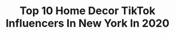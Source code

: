 ---
title: Top 10 Home Decor TikTok Influencers In New York In 2020
description: >-
  Find top home decor TikTok influencers in New York in 2020. Most popular hashtags: #homedecor #newyork #fyp #foryou.
platform: TikTok
hits: 39
text_top: See the best TikTok profiles on inBeat.
text_bottom: Our search engine has 39 TikTok influencers like this in New York, United States for you to connect with.
profiles:
  - username: "kayleighskloset"
    fullname: >-
      kayleighskloset
    bio: >-
      26 | New York | Beauty Publicist Unfiltered version of @kayleighskloset
    location: "United States"
    followers: 14700
    engagement: 493
    commentsToLikes: 0.017452
    id: ckcv2ovnwo6tk0j23x7o8nuc8
    verified: false
    hashtags: "#dating, #nyceats, #dialitforward, #nycspots"
  - username: "abbeysboard"
    fullname: >-
      abbey
    bio: >-
      fashion lifestyle | she/her abbeysboard@gmail.com
    location: "United States"
    followers: 25200
    engagement: 2146
    commentsToLikes: 0.009332
    id: ckdc1hvsofqgw0j23afr0x2w7
    verified: false
    hashtags: "#home, #fashiontips, #outfitinspo, #styleinspo"
  - username: "bakerliam094"
    fullname: >-
      Liam Baker
    bio: >-
      IG: Liam_baker94 🌴Fort Lauderdale🌊
    location: "United States"
    followers: 16300
    engagement: 443
    commentsToLikes: 0.023558
    id: ckdn347q7dq7v0j2300d2ubmk
    verified: false
    hashtags: "#fyp, #florida, #foryou, #foryoupage"
  - username: "sr7afi"
    fullname: >-
      Rafi
    bio: >-
      🔥😈🔥
    location: "United States"
    followers: 34200
    engagement: 852
    commentsToLikes: 0.022559
    id: ckce5zfw5kaqc0j23smb7eg0k
    verified: false
    hashtags: "#vlog, #viral, #srt, #vibes"
  - username: "kyle.speizio"
    fullname: >-
      kyle.speizio
    bio: >-
      NEW YORK 🇮🇹 17
    location: "United States"
    followers: 6977
    engagement: 1008
    commentsToLikes: 0.059783
    id: ckbeti20ecidt0j23a6jv74cw
    verified: false
    hashtags: "#gta5, #traxxas, #healthheroes, #neverfitin"
  - username: "gia.disanto1"
    fullname: >-
      Gia Disanto
    bio: >-
      🇦🇲NEW YORK🇮🇹 Insta@gia.disanto
    location: "United States"
    followers: 22000
    engagement: 1133
    commentsToLikes: 0.033518
    id: ckb9ie8qf8pz50j23pl8g1tx7
    verified: false
    hashtags: "#inthehouseparty, #cars, #mustang, #coupledup"
  - username: "tourdelust"
    fullname: >-
      Christine Tran
    bio: >-
      New York things, travel, photography & just having fun. Follow me on IG
    location: "United States"
    followers: 105700
    engagement: 784
    commentsToLikes: 0.026124
    id: ck8qoxda80x640j78hv2la75o
    verified: false
    hashtags: "#hellofall, #fallfoliage, #autumn, #tiktokpartner"
  - username: "sarahlynnmonroe"
    fullname: >-
      Sarahlyn Monroe
    bio: >-
      just my real life enjoy Nomadic New Yorker ☁️ model, artist, lowkey burnout ⚰️
    location: "United States"
    followers: 8398
    engagement: 1082
    commentsToLikes: 0.036045
    id: ck90xz1nv8md70j78l306lmua
    verified: false
    hashtags: "#yungblud, #foryou, #fyp, #tiktokdiy"
  - username: "newyorkshenanigans"
    fullname: >-
      newyorkshenanigans
    bio: >-
      Angel & Ja - Real New Yorkers showin a side of NYC most people don't get to see⬇
    location: "United States"
    followers: 16200
    engagement: 1295
    commentsToLikes: 0.022042
    id: ckb9hm3v27c090j23peqh5pt3
    verified: false
    hashtags: "#bts, #foryou, #newyorkcity, #funny"
  - username: "publyssity"
    fullname: >-
      publyssity
    bio: >-
      Alyssa Amoroso 🗽 NYC 🎙 The Publyssity Podcast ☕️ Celeb tea ✨ Join my #TeaTribe
    location: "United States"
    followers: 224500
    engagement: 1117
    commentsToLikes: 0.029992
    id: ck9m1084lcu2q0j78ac1fdz65
    verified: true
    hashtags: "#newyork, #nyc, #newyorker, #nycapartmenttour"
---